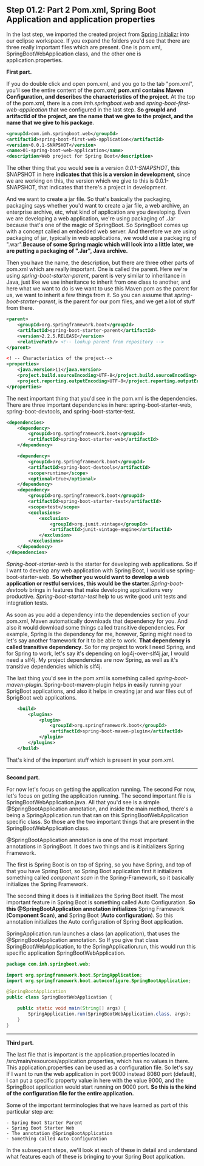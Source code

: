 ## Step 01.2: Part 2 Pom.xml, Spring Boot Application and application properties

In the last step, we imported the created project from [Spring Initializr](https://start.spring.io/) into our eclipse workspace. If you expand the folders you'd see that there are three really important files which are present. One is pom.xml, SpringBootWebApplication class, and the other one is application.properties.

**First part.**

If you do double click and open pom.xml, and you go to the tab "pom.xml", you'll see the entire content of the pom.xml; **pom.xml contains Maven Configuration, and describes the characteristics of the project**. At the top of the pom.xml, there is a *<groupId>com.imh.springboot.web</groupId>* and *<artifactId>spring-boot-first-web-application</artifactId>* that we configured in the last step. **So groupId and artifactId of the project, are the name that we give to the project, and the name that we give to his package**.

```xml
<groupId>com.imh.springboot.web</groupId>
<artifactId>spring-boot-first-web-application</artifactId>
<version>0.0.1-SNAPSHOT</version>
<name>01-spring-boot-web-application</name>
<description>Web project for Spring Boot</description>
```

The other thing that you would see is a version *<version>0.0.1-SNAPSHOT</version>*, this SNAPSHOT in here **indicates that this is a version in development**, since we are working on this, the version which we give to this is 0.0.1-SNAPSHOT, that indicates that there's a project in development.

And we want to create a jar file. So that's basically the packaging, packaging says whether you'd want to create a jar file, a web archive, an enterprise archive, etc, what kind of application are you developing. Even we are developing a web application, we're using packaging of .Jar because that's one of the magic of SpringBoot. So SpringBoot comes up with a concept called an embedded web server. And therefore we are using packaging of jar, typically in web applications, we would use a packaging of ".war".**Because of some Spring magic which will look into a little later, we are putting a packaging of ".Jar", Java archive.**
 
Then you have the name, the description, but there are three other parts of pom.xml which are really important. One is called the parent. Here we're using *<artifactId>spring-boot-starter-parent</artifactId>*, parent is very similar to inheritance in Java, just like we use inheritance to inherit from one class to another, and here what we want to do is we want to use this Maven pom as the parent for us, we want to inherit a few things from it. So you can assume that *<artifactId>spring-boot-starter-parent</artifactId>*, is the parent for our pom files, and we get a lot of stuff from there.

```xml
<parent>
	<groupId>org.springframework.boot</groupId>
	<artifactId>spring-boot-starter-parent</artifactId>
	<version>2.2.5.RELEASE</version>
	<relativePath/> <!-- lookup parent from repository -->
</parent>

<! -- Characteristics of the project-->
<properties>
	<java.version>11</java.version>
	<project.build.sourceEncoding>UTF-8</project.build.sourceEncoding>
	<project.reporting.outputEncoding>UTF-8</project.reporting.outputEncoding>
</properties>
```

The next important thing that you'd see in the pom.xml is the dependencies. There are three important dependencies in here: spring-boot-starter-web, spring-boot-devtools, and spring-boot-starter-test.

```xml
<dependencies>
	<dependency>
		<groupId>org.springframework.boot</groupId>
		<artifactId>spring-boot-starter-web</artifactId>
	</dependency>

	<dependency>
		<groupId>org.springframework.boot</groupId>
		<artifactId>spring-boot-devtools</artifactId>
		<scope>runtime</scope>
		<optional>true</optional>
	</dependency>
	<dependency>
		<groupId>org.springframework.boot</groupId>
		<artifactId>spring-boot-starter-test</artifactId>
		<scope>test</scope>
		<exclusions>
			<exclusion>
				<groupId>org.junit.vintage</groupId>
				<artifactId>junit-vintage-engine</artifactId>
			</exclusion>
		</exclusions>
	</dependency>
</dependencies>
```

*Spring-boot-starter-web* is the starter for developing web applications. So if I want to develop any web application with Spring Boot, I would use <artifactId>spring-boot-starter-web</artifactId>. **So whether you would want to develop a web application or restful services, this would be the starter**.*Spring-boot-devtools* brings in features that make developing applications very productive. *Spring-boot-starter-test* help to us write good unit tests and integration tests.

As soon as you add a dependency into the dependencies section of your pom.xml, Maven automatically downloads that dependency for you. And also it would download some things called transitive dependencies. For example, Spring is the dependency for me, however, Spring might need to let's say another framework for it to be able to work. **That dependency is called transitive dependency**. So for my project to work I need Spring, and for Spring to work, let's say it's depending on log4j-over-slf4j.jar, I would need a slf4j. My project dependencies are now Spring, as well as it's transitive dependencies which is slf4j.

The last thing you'd see in the pom.xml is something called *<artifactId>spring-boot-maven-plugin</artifactId>*. Spring-boot-maven-plugin helps in easily running your SprigBoot applications, and also it helps in creating jar and war files out of SprigBoot web applications.

```xml
	<build>
		<plugins>
			<plugin>
				<groupId>org.springframework.boot</groupId>
				<artifactId>spring-boot-maven-plugin</artifactId>
			</plugin>
		</plugins>
	</build>
```
That's kind of the important stuff which is present in your pom.xml.

---

**Second part.**

For now let's focus on getting the application running. The second For now, let's focus on getting the application running. The second important file is SpringBootWebApplication.java. All that you'd see is a simple @SpringBootApplication annotation, and inside the main method, there's a being a SpringApplication.run that ran on this SpringBootWebApplication specific class. So those are the two important things that are present in the SpringBootWebApplication class.

@SpringBootApplication annotation is one of the most important annotations in SpringBoot. It does two things and is it initializers Spring Framework.

The first is Spring Boot is on top of Spring, so you have Spring, and top of that you have Spring Boot, so Spring Boot application first it initializers something called *component scan* in the Spring-Framework, so it basically initializes the Spring Framework.

The second thing it does is it initializes the Spring Boot itself. The most important feature in Spring Boot is something called Auto Configuration. **So this @SpringBootApplication annotation** **initializes** Spring Framework (**Component Scan**), **and** Spring Boot (**Auto configuration**). So this annotation initializes the Auto configuration of Spring Boot application.

SpringApplication.run launches a class (an application), that uses the @SpringBootApplication annotation. So If you give that class SpringBootWebApplication, to the SpringApplication.run, this would run this specific application SpringBootWebApplication.

```java
package com.imh.springboot.web;

import org.springframework.boot.SpringApplication;
import org.springframework.boot.autoconfigure.SpringBootApplication;

@SpringBootApplication
public class SpringBootWebApplication {

	public static void main(String[] args) {
		SpringApplication.run(SpringBootWebApplication.class, args);
	}
}
```

---

**Third part.**

The last file that is important is the application.properties located in /src/main/resources/application.properties, which has no values in there. This application.properties can be used as a configuration file. So let's say If I want to run the web application in port 9000 instead 8080 port (default), I can put a specific property value in here with the value 9000, and the SpringBoot application would start running on 9000 port. **So this is the kind of the configuration file for the entire application.**

Some of the important terminologies that we have learned as part of this particular step are: 

```
- Spring Boot Starter Parent
- Spring Boot Starter Web 
- The annotation @SpringBootApplication
- Something called Auto Configuration
```

In the subsequent steps, we'll look at each of these in detail and understand what features each of these is bringing to your Spring Boot application.